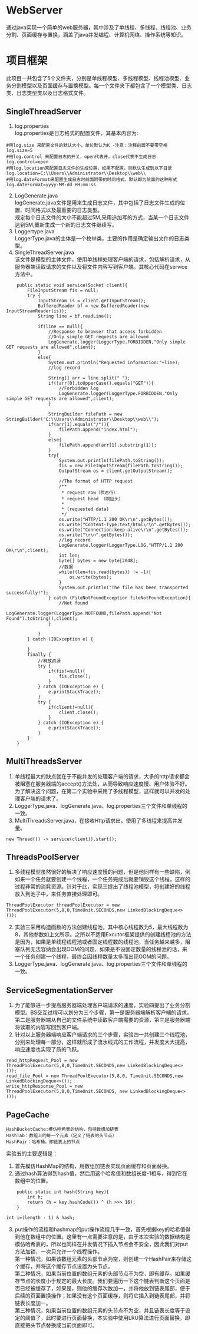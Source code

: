 # WebServer
通过java实现一个简单的web服务器，其中涉及了单线程、多线程、线程池、业务分割、页面缓存与置换，涵盖了java并发编程、计算机网络、操作系统等知识。

# 项目框架

此项目一共包含了5个文件夹，分别是单线程模型、多线程模型、线程池模型、业务分割模型以及页面缓存与置换模型。每一个文件夹下都包含了一个模型类、日志类、日志类型类以及日志格式文件。

## SingleThreadServer

1. log.properties  
   log.properties是日志格式的配置文件，其基本内容为:

```
#用log.size 来配置文件的默认大小，单位默认为K -注意：注释前面不要带空格
log.size=5
#用log.control 来配置日志的开关，open代表开，close代表不生成日志
log.control=open
#用log.location来配置日志文件的生成位置，如果不配置，则默认生成到以下目录
log.location=C:\\Users\\Administrator\\Desktop\\web\\
#用log.dateFormat来配置生成日志时前面附带的时间格式，默认即为前面的这种形式
log.dateFormat=yyyy-MM-dd HH:mm:ss
```

2. LogGenerate.java  
   logGenerate.java文件是用来生成日志文件，其中包括了日志文件生成的位置、时间格式以及最重要的日志类型。  
   规定每个日志文件的大小不能超过5M,采用追加写的方式，当某一个日志文件达到5M,重新生成一个新的日志文件继续写。
3. Loggertype.java  
   LoggerType.java的主体是一个枚举类，主要的作用是确定输出文件的日志类型。
4. SingleThreadServer.java  
   该文件是模型的主体文件，使用单线程处理客户端的请求，包括解析请求，从服务器端读取请求的文件以及将文件内容写到客户端。其核心代码在service方法中。

```
    public static void service(Socket client){
        FileInputStream fis = null;
        try {
            InputStream is = client.getInputStream();
            BufferedReader bf = new BufferedReader(new InputStreamReader(is));
            String line = bf.readLine();

            if(line == null){
                //Response to browser that access forbidden
                //Only simple GET requests are allowed
                LogGenerate.logger(LoggerType.FORBIDDEN,"Only simple GET requests are allowed",client);
            }
            else{
                System.out.println("Requested information:"+line);
                //log record

                String[] arr = line.split(" ");
                if(!arr[0].toUpperCase().equals("GET")){
                    //Forbidden log
                    LogGenerate.logger(LoggerType.FORBIDDEN,"Only simple GET requests are allowed",client);
                }

                StringBuilder filePath = new StringBuilder("C:\\Users\\Administrator\\Desktop\\web\\");
                if(arr[1].equals("/")){
                    filePath.append("index.html");
                }
                else{
                    filePath.append(arr[1].substring(1));
                }
                try{
                    System.out.println(filePath.toString());
                    fis = new FileInputStream(filePath.toString());
                    OutputStream os = client.getOutputStream();

                    //The format of HTTP request
                    /**
                     * request row（状态行）
                     * request head （响应头）
                     *
                     * (requested data)
                     */
                    os.write("HTTP/1.1 200 OK\r\n".getBytes());
                    os.write("Content-Type:text/html\r\n".getBytes());
                    os.write("Connection:keep-alive\r\n".getBytes());
                    os.write("\r\n".getBytes());
                    //log record
                    LogGenerate.logger(LoggerType.LOG,"HTTP/1.1 200 OK\r\n",client);
                    int len;
                    byte[] bytes = new byte[2048];
                    //数据
                    while((len=fis.read(bytes)) != -1){
                        os.write(bytes);
                    }
                    System.out.println("The file has been transported successfully!");
                } catch (FileNotFoundException fileNotFoundException){
                    //Not found
                    LogGenerate.logger(LoggerType.NOTFOUND,filePath.append("Not Found").toString(),client);
                }

            }
        } catch (IOException e) {

        }
        finally {
            //释放资源
            try {
                if(fis!=null){
                    fis.close();
                }
            } catch (IOException e) {
                e.printStackTrace();
            }
            try {
                if(client!=null){
                    client.close();
                }
            } catch (IOException e) {
                e.printStackTrace();
            }
        }
    }
```




## MultiThreadsServer

1. 单线程最大的缺点就在于不能并发的处理客户端的请求，大多的http请求都会被阻塞在服务器端的accept()方法处，从而导致响应速度慢、用户体验不好。为了解决这个问题，在第二个实验中采用了多线程模型，这样就可以并发的处理客户端的请求了。  
2. LoggerType.java、logGenerate.java、log.properties三个文件和单线程的一致。  
3. MultiThreadsServer.java，在接收Http请求出，使用了多线程来提高并发量。

```
new Thread(() -> service(client)).start();
```


## ThreadsPoolServer

1. 多线程模型虽然很好的解决了响应速度慢的问题，但是他同样有一些缺陷，例如来一个任务就要创建一个线程，一个任务完成后就要销毁这个线程，这样的过程非常的消耗资源。针对于此，实现三提出了线程池模型，将创建好的线程放入到池子中，来任务直接处理即可。

```
ThreadPoolExecutor threadPoolExecutor = new ThreadPoolExecutor(5,8,0,TimeUnit.SECONDS,new LinkedBlockingDeque<>());
```

2. 实验三采用构造函数的方法创建线程池，其中核心线程数为5，最大线程数为8，其他参数如上文所示。之所以不适用Excutor框架提供的创建线程池的方法是因为，如果是单线程线程池或者固定线程数的线程池，当任务越来越多，阻塞队列无法容纳会出现OOM的问题，如果是不设固定数量的线程池的话，来一个任务创建一个线程，最终会因线程数量太多而出现OOM的问题。  
3. LoggerType.java、logGenerate.java、log.properties三个文件和单线程的一致。 

## ServiceSegmentationServer

1. 为了能够进一步提高服务器端处理客户端请求的速度，实验四提出了业务分割模型。BS交互过程可以划分为三个步骤，第一是服务器端解析客户端的请求，第二是服务器端从自己的文件系统中读取客户端需要的资源，第三是服务器端将读取的内容写回到客户端。
2. 针对以上服务器端响应客户端请求的三个步骤，实验四一共创建三个线程池，分别来处理每一部分，这样就形成了流水线式的工作流程，并发度大大提高，响应速度也实现了质的飞跃。

```
read_httpRequest_Pool = new ThreadPoolExecutor(5,8,0,TimeUnit.SECONDS,new LinkedBlockingDeque<>());
read_file_Pool = new ThreadPoolExecutor(5,8,0, TimeUnit.SECONDS,new LinkedBlockingDeque<>());
write_httpResponse_Pool = new ThreadPoolExecutor(5,8,0,TimeUnit.SECONDS, new LinkedBlockingDeque<>());
```



## PageCache

```
HashBucketCache:模仿哈希表的结构，包括数组加链表  
HashTab：数组上的每一个元素（定义了链表的头节点）  
HashPair：哈希桶，即链表上的节点  
```

实验五的主要逻辑是：  

1. 首先模仿HashMap的结构，用数组加链表实现页面缓存和页面替换。
2. 通过hash算法得到hash值，然后用这个哈希值和数组长度-1相与，得到它在数组中的位置。

```
    public static int hash(String key){
        int h;
        return (h = key.hashCode()) ^ (h >>> 16);
    }
```

```
int i=(length - 1) & hash;
```

3. put操作的流程和hashmap的put操作流程几乎一致，首先根据key的哈希值得到他在数组中的位置。这里有一点需要注意的是，由于本次实验的数据结构是模仿哈希表的，所以也同样在并发情况下插入节点会不安全，因此我们对put方法加锁，一次只允许一个线程操作。  
   第一种情况，如果该数组元素的头部节点为空，则创建一个HashPair来存储这个缓存，并将这个缓存节点设置为头节点。  
   第二种情况，如果当前位置的数组元素的头部节点不为空，即有缓存。如果缓存节点的长度小于规定的最大长度。我们要遍历一下这个链表判断这个页面是否已经被缓存了，如果是，则他的缓存次数加一，并将他放到链表尾部，便于后续的页面置换操作；如果没有这个页面缓存，则将它插入到链表尾部，并将链表长度加一。  
   第三种情况，如果当前位置的数组元素的头节点不为空，并且链表长度等于设定的阈值了，此时要进行页面替换，本实验中使用LRU算法进行页面替换，即直接把头节点替换成当前页面即可。

